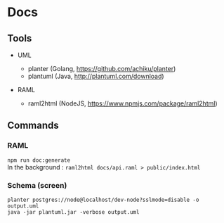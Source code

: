 # Docs

## Tools

- UML 
    - planter (Golang, https://github.com/achiku/planter)
    - plantuml (Java, http://plantuml.com/download)

- RAML
    - raml2html (NodeJS, https://www.npmjs.com/package/raml2html)

## Commands

### RAML

`npm run doc:generate`   
In the background : `raml2html docs/api.raml > public/index.html`

### Schema (screen)

`planter postgres://node@localhost/dev-node?sslmode=disable -o output.uml`    
`java -jar plantuml.jar -verbose output.uml`



